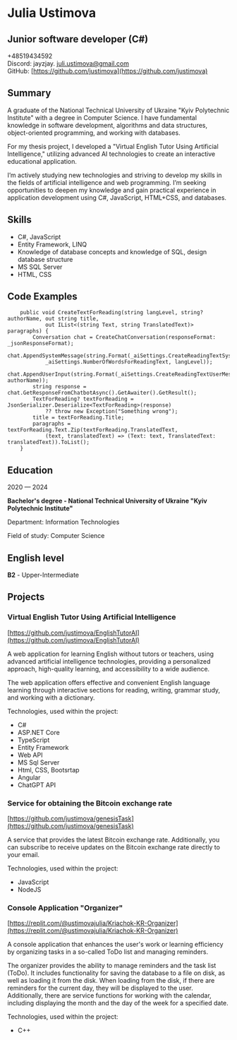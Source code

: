 # Julia Ustimova
## Junior software developer (C\#)
\+48519434592  
Discord: jayzjay. 
[juli.ustimova@gmail.com](mailto:juli.ustimova@gmail.com)   
GitHub: [https://github.com/justimova](https://github.com/justimova)

## Summary

A graduate of the National Technical University of Ukraine "Kyiv Polytechnic Institute" with a degree in Computer Science. I have fundamental knowledge in software development, algorithms and data structures, object-oriented programming, and working with databases.

For my thesis project, I developed a "Virtual English Tutor Using Artificial Intelligence," utilizing advanced AI technologies to create an interactive educational application.

I’m actively studying new technologies and striving to develop my skills in the fields of artificial intelligence and web programming. I’m seeking opportunities to deepen my knowledge and gain practical experience in application development using C\#, JavaScript, HTML+CSS, and databases.

## Skills

* C\#, JavaScript  
* Entity Framework, LINQ  
* Knowledge of database concepts and knowledge of SQL, design database structure  
* MS SQL Server  
* HTML, CSS

## Code Examples

```
    public void CreateTextForReading(string langLevel, string? authorName, out string title,
			out IList<(string Text, string TranslatedText)> paragraphs) {
		Conversation chat = CreateChatConversation(responseFormat: _jsonResponseFormat);
		chat.AppendSystemMessage(string.Format(_aiSettings.CreateReadingTextSystemMessage,
			_aiSettings.NumberOfWordsForReadingText, langLevel));
		chat.AppendUserInput(string.Format(_aiSettings.CreateReadingTextUserMessage, authorName));
		string response = chat.GetResponseFromChatbotAsync().GetAwaiter().GetResult();
		TextForReading? textForReading = JsonSerializer.Deserialize<TextForReading>(response)
			?? throw new Exception("Something wrong");
		title = textForReading.Title;
		paragraphs = textForReading.Text.Zip(textForReading.TranslatedText,
			(text, translatedText) => (Text: text, TranslatedText: translatedText)).ToList();
    }
```

## Education

2020 — 2024

**Bachelor's degree \- National Technical University of Ukraine "Kyiv Polytechnic Institute"**

Department: Information Technologies

Field of study: Computer Science

## English level
**B2** \- Upper-Intermediate

## Projects

### Virtual English Tutor Using Artificial Intelligence

[https://github.com/justimova/EnglishTutorAI](https://github.com/justimova/EnglishTutorAI) 

A web application for learning English without tutors or teachers, using advanced artificial intelligence technologies, providing a personalized approach, high-quality learning, and accessibility to a wide audience.

The web application offers effective and convenient English language learning through interactive sections for reading, writing, grammar study, and working with a dictionary.

Technologies, used within the project: 

* C\#  
* ASP.NET Core  
* TypeScript  
* Entity Framework  
* Web API  
* MS Sql Server  
* Html, CSS, Bootsrtap  
* Angular  
* ChatGPT API

### Service for obtaining the Bitcoin exchange rate

[https://github.com/justimova/genesisTask](https://github.com/justimova/genesisTask) 

A service that provides the latest Bitcoin exchange rate. Additionally, you can subscribe to receive updates on the Bitcoin exchange rate directly to your email.

Technologies, used within the project: 

* JavaScript  
* NodeJS

### Console Application "Organizer"

[https://replit.com/@ustimovajulia/Kriachok-KR-Organizer](https://replit.com/@ustimovajulia/Kriachok-KR-Organizer) 

A console application that enhances the user's work or learning efficiency by organizing tasks in a so-called ToDo list and managing reminders.

The organizer provides the ability to manage reminders and the task list (ToDo). It includes functionality for saving the database to a file on disk, as well as loading it from the disk. When loading from the disk, if there are reminders for the current day, they will be displayed to the user. Additionally, there are service functions for working with the calendar, including displaying the month and the day of the week for a specified date.

Technologies, used within the project: 

* С++
